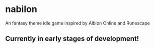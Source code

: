 # nabilon
An fantasy theme idle game inspired by Albion Online and Runescape

## Currently in early stages of development!
